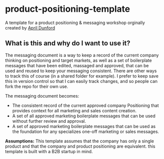 # product-positioning-template
A template for a product positioning &amp; messaging workshop orginally created by [April Dunford](https://aprildunford.com/)

## What is this and why do I want to use it?
The messaging document is a way to keep a record of the current company thinking on positioning and target markets, as well as a set of boilerplate messages that have been edited, massaged and approved, that can be used and reused to keep your messaging consistent. There are other ways to track this of course (in a shared folder for example). I prefer to keep save this in version control so that I can easily track changes, and so people can fork the repo for their own use. 

The messaging document becomes:
* The consistent record of the current approved company Positioning that provides context for all marketing and sales content creation.
* A set of all approved marketing boilerplate messages that can be used without further review and approval.
* A set of approved marketing boilerplate messages that can be used as the foundation for any specializes one-off marketing or sales messages. 

**Assumptions:** This template assumes that the company has only a single product and that the company and product positioning are equivalent. this template is built with a B2B startup in mind. 

